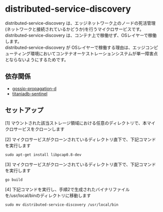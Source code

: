 # distributed-service-discovery  
distributed-service-discovery は、エッジネットワーク上のノードの死活管理(ネットワークと接続されているかどうか)を行うマイクロサービスです。  
distributed-service-discovery は、コンテナ上で稼働せず、OSレイヤーで稼働します。  
distributed-service-discovery が OSレイヤーで稼働する理由は、エッジコンピューティング環境においてコンテナオーケストレーションシステムが単一障害点とならないようにするためです。  

## 依存関係

- [gossip-propagation-d](https://github.com/latonaio/gossip-propagation-d)    
- [titaniadb-sentinel](https://github.com/latonaio/titaniadb-sentinel)  

## セットアップ ##
[1] マウントされた該当ストレージ領域における任意のディレクトリで、本マイクロサービスをクローンします

[2] マイクロサービスがクローンされているディレクトリ直下で、下記コマンドを実行します

```
sudo apt-get install libpcap0.8-dev
```

[3] マイクロサービスがクローンされているディレクトリ直下で、下記コマンドを実行します

```
go build
```

[4] 下記コマンドを実行し、手順2で生成されたバイナリファイルを/usr/local/binのディレクトリに移動します

```
sudo mv distributed-service-discovery /usr/local/bin
```

